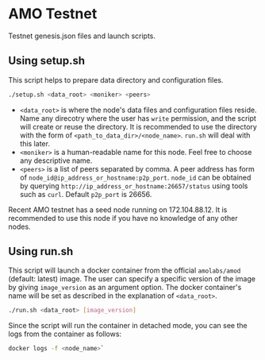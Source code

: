 # AMO Testnet
Testnet genesis.json files and launch scripts.

## Using setup.sh
This script helps to prepare data directory and configuration files.
```bash
./setup.sh <data_root> <moniker> <peers>
```
- `<data_root>` is where the node's data files and configuration files reside.
  Name any direcotry where the user has `write` permission, and the script will
  create or reuse the directory. It is recommended to use the directory with
  the form of `<path_to_data_dir>/<node_name>`. `run.sh` will deal with this
  later.
- `<moniker>` is a human-readable name for this node. Feel free to choose any
  descriptive name.
- `<peers>` is a list of peers separated by comma. A peer address has form of
  `node_id@ip_address_or_hostname:p2p_port`. `node_id` can be obtained by
  querying `http://ip_address_or_hostname:26657/status` using tools such as
  `curl`. Default `p2p_port` is 26656.

Recent AMO testnet has a seed node running on 172.104.88.12. It is recommended
to use this node if you have no knowledge of any other nodes. 

## Using run.sh
This script will launch a docker container from the official `amolabs/amod`
(default: latest) image. The user can specify a specific version of the image 
by giving `image_version` as an argument option. The docker container's name 
will be set as described in the explanation of `<data_root>`.
```bash
./run.sh <data_root> [image_version]
```
Since the script will run the container in detached mode, you can see the logs
from the container as follows:
```bash
docker logs -f <node_name>`
```
